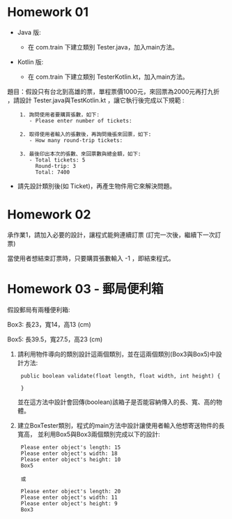# Homework 01

 - Java 版: 
   - 在 com.train 下建立類別 Tester.java，加入main方法。

 - Kotlin 版: 
   - 在 com.train 下建立類別 TesterKotlin.kt，加入main方法。

題目：假設只有台北到高雄的票，單程票價1000元，來回票為2000元再打九折
，請設計 Tester.java與TestKotlin.kt ，讓它執行後完成以下規範 :

		1. 詢問使用者要購買張數，如下:
		   - Please enter number of tickets: 
    
		2. 取得使用者輸入的張數後，再詢問幾張來回票，如下:
		   - How many round-trip tickets: 
    
		3. 最後印出本次的張數、來回票數與總金額，如下:
		   - Total tickets: 5
		     Round-trip: 3
		     Total: 7400
       
* 請先設計類別後(如 Ticket)，再產生物件用它來解決問題。

# Homework 02

承作業1，請加入必要的設計，讓程式能夠連續訂票
 (訂完一次後，繼續下一次訂票)

當使用者想結束訂票時，只要購買張數輸入 -1 ，即結束程式。

# Homework 03 - 郵局便利箱

假設郵局有兩種便利箱:

Box3: 長23，寬14，高13 (cm)

Box5: 長39.5，寬27.5，高23 (cm)

1. 請利用物件導向的類別設計這兩個類別，並在這兩個類別(Box3與Box5)中設計方法:


	    public boolean validate(float length, float width, int height) {
 
        }        
    
   並在這方法中設計會回傳(boolean)該箱子是否能容納傳入的長、寬、高的物體。

2. 建立BoxTester類別，程式的main方法中設計讓使用者輸入他想寄送物件的長寬高，
   並利用Box5與Box3兩個類別完成以下的設計:
   
   
        Please enter object's length: 15
	    Please enter object's width: 18
	    Please enter object's height: 10
	    Box5
	    
	    或
	    
	    Please enter object's length: 20
	    Please enter object's width: 11
	    Please enter object's height: 9
	    Box3